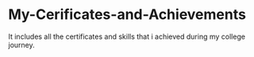 # My-Cerificates-and-Achievements
It includes all the certificates and skills that i achieved during my college journey.
